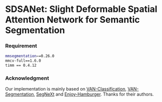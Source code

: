 # SDSANet: Slight Deformable Spatial Attention Network for Semantic Segmentation

### Requirement
```bash
mmsegmentation==0.26.0
mmcv-full==1.6.0
timm == 0.4.12
```

### Acknowledgment
Our implementation is mainly based on [VAN-Classification](https://github.com/Visual-Attention-Network/VAN-Classification), [VAN-Segmentation](https://github.com/Visual-Attention-Network/VAN-Segmentation), [SegNeXt](https://github.com/Visual-Attention-Network/SegNeXt) and [Enjoy-Hamburger](https://github.com/Gsunshine/Enjoy-Hamburger). Thanks for their authors.
